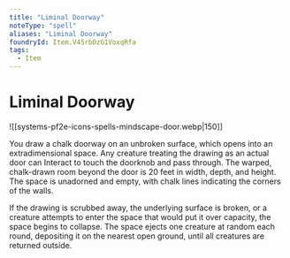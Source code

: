 ```yaml
---
title: "Liminal Doorway"
noteType: "spell"
aliases: "Liminal Doorway"
foundryId: Item.V45rbOzG1VoxqRfa
tags:
  - Item
---
```


# Liminal Doorway
![[systems-pf2e-icons-spells-mindscape-door.webp|150]]

You draw a chalk doorway on an unbroken surface, which opens into an extradimensional space. Any creature treating the drawing as an actual door can Interact to touch the doorknob and pass through. The warped, chalk-drawn room beyond the door is 20 feet in width, depth, and height. The space is unadorned and empty, with chalk lines indicating the corners of the walls.

If the drawing is scrubbed away, the underlying surface is broken, or a creature attempts to enter the space that would put it over capacity, the space begins to collapse. The space ejects one creature at random each round, depositing it on the nearest open ground, until all creatures are returned outside.
